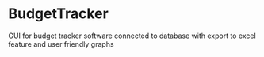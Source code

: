 # BudgetTracker
GUI for budget tracker software connected to database with export to excel feature and user friendly graphs
